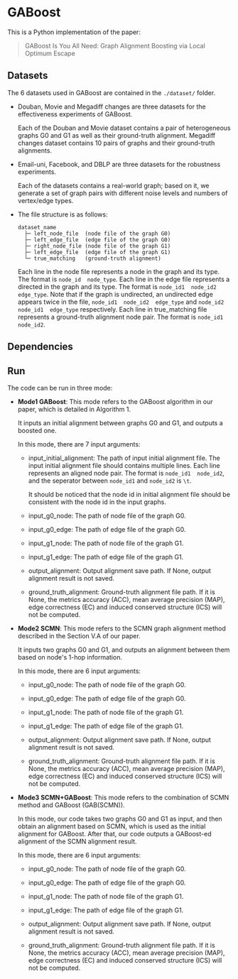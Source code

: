 # GABoost

This is a Python implementation of the paper:
> GABoost Is You All Need: Graph Alignment Boosting via Local Optimum Escape

## Datasets

The 6 datasets used in GABoost are contained in the `./dataset/` folder. 

- Douban, Movie and Megadiff changes are three datasets for the effectiveness experiments of GABoost. 

  Each of the Douban and Movie dataset contains a pair of heterogeneous graphs G0 and G1 as well as their ground-truth alignment.
  Megadiff changes dataset contains 10 pairs of graphs and their ground-truth alignments.

- Email-uni, Facebook, and DBLP are three datasets for the robustness experiments.

  Each of the datasets contains a real-world graph; based on it, we generate a set of graph pairs with different noise levels and numbers of vertex/edge types.

- The file structure is as follows:
  ~~~
  dataset_name
    ├─ left_node_file  (node file of the graph G0)
    ├─ left_edge_file  (edge file of the graph G0)
    ├─ right_node_file (node file of the graph G1)
    ├─ left_edge_file  (edge file of the graph G1)
    └─ true_matching   (ground-truth alignment)
  ~~~
  
  Each line in the node file represents a node in the graph and its type. The format is `node_id  node_type`.
  Each line in the edge file represents a directed in the graph and its type. The format is `node_id1  node_id2  edge_type`. Note that if the graph is undirected, an undirected edge
  appears twice in the file, `node_id1  node_id2  edge_type` and `node_id2  node_id1  edge_type` respectively.
  Each line in true_matching file represents a ground-truth alignment node pair. The format is `node_id1  node_id2`.

   
  
## Dependencies

## Run

The code can be run in three mode:

- **Mode1 GABoost**: This mode refers to the GABoost algorithm in our paper, which is detailed in Algorithm 1.

  It inputs an initial alignment between graphs G0 and G1, and outputs a boosted one.

  In this mode, there are 7 input arguments:

  - input_initial_alignment: The path of input initial alignment file. The input initial alignment file should contains multiple lines. Each line represents an aligned node pair. The format is  `node_id1  node_id2`, and the seperator between `node_id1` and `node_id2` is `\t`.

    It should be noticed that the node id in initial alignment file should be consistent with the node id in the input graphs.

  - input_g0_node: The path of node file of the graph G0.
 
  - input_g0_edge: The path of edge file of the graph G0.
 
  - input_g1_node: The path of node file of the graph G1.
 
  - input_g1_edge: The path of edge file of the graph G1.

  - output_alignment: Output alignment save path. If None, output alignment result is not saved.

  - ground_truth_alignment: Ground-truth alignment file path. If it is None, the metrics accuracy (ACC), mean average precision (MAP), edge correctness (EC) and induced conserved structure (ICS) will not be computed.

- **Mode2 SCMN**: This mode refers to the SCMN graph alignment method described in the Section V.A of our paper.

  It inputs two graphs G0 and G1, and outputs an alignment between them based on node's 1-hop information.

  In this mode, there are 6 input arguments:

  - input_g0_node: The path of node file of the graph G0.
 
  - input_g0_edge: The path of edge file of the graph G0.
 
  - input_g1_node: The path of node file of the graph G1.
 
  - input_g1_edge: The path of edge file of the graph G1.

  - output_alignment: Output alignment save path. If None, output alignment result is not saved.

  - ground_truth_alignment: Ground-truth alignment file path. If it is None, the metrics accuracy (ACC), mean average precision (MAP), edge correctness (EC) and induced conserved structure (ICS) will not be computed.

- **Mode3 SCMN+GABoost**: This mode refers to the combination of SCMN method and GABoost (GAB(SCMN)).

  In this mode, our code takes two graphs G0 and G1 as input, and then obtain an alignment based on SCMN, which is used as the initial alignment for GABoost. After that, our code outputs a GABoost-ed alignment of the SCMN alignment result.

  In this mode, there are 6 input arguments:

  - input_g0_node: The path of node file of the graph G0.
 
  - input_g0_edge: The path of edge file of the graph G0.
 
  - input_g1_node: The path of node file of the graph G1.
 
  - input_g1_edge: The path of edge file of the graph G1.

  - output_alignment: Output alignment save path. If None, output alignment result is not saved.

  - ground_truth_alignment: Ground-truth alignment file path. If it is None, the metrics accuracy (ACC), mean average precision (MAP), edge correctness (EC) and induced conserved structure (ICS) will not be computed.
   

